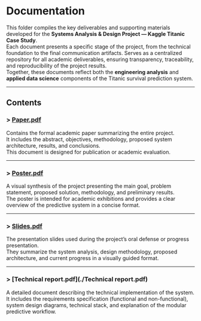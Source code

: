 # Documentation

This folder compiles the key deliverables and supporting materials developed for the **Systems Analysis & Design Project — Kaggle Titanic Case Study**.  
Each document presents a specific stage of the project, from the technical foundation to the final communication artifacts.
Serves as a centralized repository for all academic deliverables, ensuring transparency, traceability, and reproducibility of the project results.  
Together, these documents reflect both the **engineering analysis** and **applied data science** components of the Titanic survival prediction system.

---

## Contents

### > [**Paper.pdf**](./Paper.pdf)
Contains the formal academic paper summarizing the entire project.  
It includes the abstract, objectives, methodology, proposed system architecture, results, and conclusions.  
This document is designed for publication or academic evaluation.

---

### > [**Poster.pdf**](./Poster.pdf)
A visual synthesis of the project presenting the main goal, problem statement, proposed solution, methodology, and preliminary results.  
The poster is intended for academic exhibitions and provides a clear overview of the predictive system in a concise format.

---

### > [**Slides.pdf**](./Slides.pdf)
The presentation slides used during the project’s oral defense or progress presentation.  
They summarize the system analysis, design methodology, proposed architecture, and current progress in a visually guided format.

---

### > [**Technical report.pdf**](./Technical report.pdf)
A detailed document describing the technical implementation of the system.  
It includes the requirements specification (functional and non-functional), system design diagrams, technical stack, and explanation of the modular predictive workflow.

